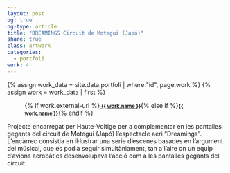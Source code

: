 ```yaml
---
layout: post
og: true
og-type: article
title: "DREAMINGS Circuit de Motegui (Japó)" 
share: true
class: artwork
categories:
  - portfoli
work: 4
---
```


{% assign work_data = site.data.portfoli | where:"id", page.work %}
{% assign work = work_data | first %}
<figure>
	<div class="padding-artwork-container">
		<div class="embed-container embed-container_16-9">
			<core-image sizing="cover" class="core-image-size" preload fade src="/images/{{ work.featured-img }}"></core-image>	
		</div>
	</div>
	<figcaption>
		<p>{% if work.external-url %}<a href="{{ work.external-url }}"><small><i class="fa fa-external-link"></i> <strong>{{ work.name }}</strong></small></a>{% else if %}<small><strong>{{ work.name }}</strong></small>{% endif %}</p>
	</figcaption>
</figure>

<!--more-->

Projecte encarregat per Haute-Voltige per a complementar en les pantalles gegants del circuit de Motegui (Japó) l’espectacle aeri “Dreamings”. L’encàrrec consistia en il·lustrar una serie d’escenes basades en l’argument del músical, que es podia seguir simultàniament, tan a l’aire on un equip d’avions acrobàtics desenvolupava l’acció com a les pantalles gegants del circuit.